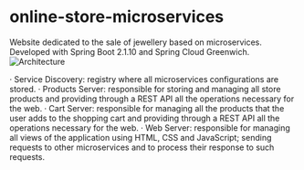 # online-store-microservices
Website dedicated to the sale of jewellery based on microservices. Developed with Spring Boot 2.1.10 and Spring Cloud Greenwich.
![Architecture](https://https://github.com/BlancaAsensio/online-store-microservices/blob/master/arquitectura.jpg)

· Service Discovery: registry where all microservices configurations are stored.
· Products Server: responsible for storing and managing all store products and providing through a REST API all the operations necessary for the web.
· Cart Server: responsible for managing all the products that the user adds to the shopping cart and providing through a REST API all the operations necessary for the web.
· Web Server: responsible for managing all views of the application using HTML, CSS and JavaScript; sending requests to other microservices and to process their response to such requests.

